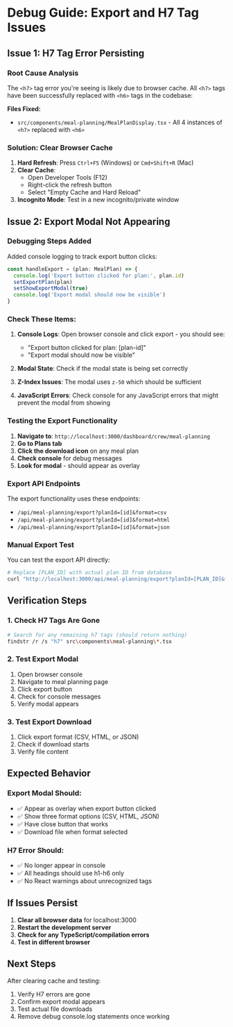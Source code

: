 # Debug Guide: Export and H7 Tag Issues

## Issue 1: H7 Tag Error Persisting

### Root Cause Analysis
The `<h7>` tag error you're seeing is likely due to browser cache. All `<h7>` tags have been successfully replaced with `<h6>` tags in the codebase:

**Files Fixed:**
- `src/components/meal-planning/MealPlanDisplay.tsx` - All 4 instances of `<h7>` replaced with `<h6>`

### Solution: Clear Browser Cache
1. **Hard Refresh**: Press `Ctrl+F5` (Windows) or `Cmd+Shift+R` (Mac)
2. **Clear Cache**: 
   - Open Developer Tools (F12)
   - Right-click the refresh button
   - Select "Empty Cache and Hard Reload"
3. **Incognito Mode**: Test in a new incognito/private window

## Issue 2: Export Modal Not Appearing

### Debugging Steps Added
Added console logging to track export button clicks:
```javascript
const handleExport = (plan: MealPlan) => {
  console.log('Export button clicked for plan:', plan.id)
  setExportPlan(plan)
  setShowExportModal(true)
  console.log('Export modal should now be visible')
}
```

### Check These Items:

1. **Console Logs**: Open browser console and click export - you should see:
   - "Export button clicked for plan: [plan-id]"
   - "Export modal should now be visible"

2. **Modal State**: Check if the modal state is being set correctly

3. **Z-Index Issues**: The modal uses `z-50` which should be sufficient

4. **JavaScript Errors**: Check console for any JavaScript errors that might prevent the modal from showing

### Testing the Export Functionality

1. **Navigate to**: `http://localhost:3000/dashboard/crew/meal-planning`
2. **Go to Plans tab**
3. **Click the download icon** on any meal plan
4. **Check console** for debug messages
5. **Look for modal** - should appear as overlay

### Export API Endpoints
The export functionality uses these endpoints:
- `/api/meal-planning/export?planId=[id]&format=csv`
- `/api/meal-planning/export?planId=[id]&format=html`
- `/api/meal-planning/export?planId=[id]&format=json`

### Manual Export Test
You can test the export API directly:
```bash
# Replace [PLAN_ID] with actual plan ID from database
curl "http://localhost:3000/api/meal-planning/export?planId=[PLAN_ID]&format=csv"
```

## Verification Steps

### 1. Check H7 Tags Are Gone
```bash
# Search for any remaining h7 tags (should return nothing)
findstr /r /s "h7" src\components\meal-planning\*.tsx
```

### 2. Test Export Modal
1. Open browser console
2. Navigate to meal planning page
3. Click export button
4. Check for console messages
5. Verify modal appears

### 3. Test Export Download
1. Click export format (CSV, HTML, or JSON)
2. Check if download starts
3. Verify file content

## Expected Behavior

### Export Modal Should:
- ✅ Appear as overlay when export button clicked
- ✅ Show three format options (CSV, HTML, JSON)
- ✅ Have close button that works
- ✅ Download file when format selected

### H7 Error Should:
- ✅ No longer appear in console
- ✅ All headings should use h1-h6 only
- ✅ No React warnings about unrecognized tags

## If Issues Persist

1. **Clear all browser data** for localhost:3000
2. **Restart the development server**
3. **Check for any TypeScript/compilation errors**
4. **Test in different browser**

## Next Steps

After clearing cache and testing:
1. Verify H7 errors are gone
2. Confirm export modal appears
3. Test actual file downloads
4. Remove debug console.log statements once working
